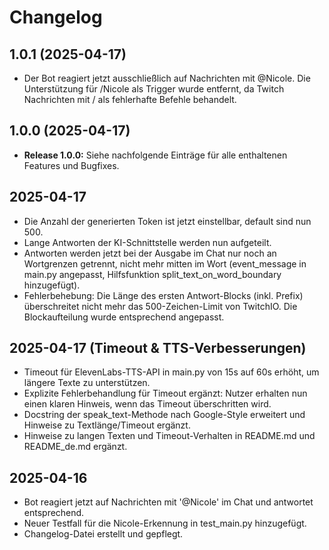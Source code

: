 # Changelog

## 1.0.1 (2025-04-17)
- Der Bot reagiert jetzt ausschließlich auf Nachrichten mit @Nicole. Die Unterstützung für /Nicole als Trigger wurde entfernt, da Twitch Nachrichten mit / als fehlerhafte Befehle behandelt.

## 1.0.0 (2025-04-17)
- **Release 1.0.0:** Siehe nachfolgende Einträge für alle enthaltenen Features und Bugfixes.

## 2025-04-17
- Die Anzahl der generierten Token ist jetzt einstellbar, default sind nun 500.
- Lange Antworten der KI-Schnittstelle werden nun aufgeteilt.
- Antworten werden jetzt bei der Ausgabe im Chat nur noch an Wortgrenzen getrennt, nicht mehr mitten im Wort (event_message in main.py angepasst, Hilfsfunktion split_text_on_word_boundary hinzugefügt).
- Fehlerbehebung: Die Länge des ersten Antwort-Blocks (inkl. Prefix) überschreitet nicht mehr das 500-Zeichen-Limit von TwitchIO. Die Blockaufteilung wurde entsprechend angepasst.

## 2025-04-17 (Timeout & TTS-Verbesserungen)
- Timeout für ElevenLabs-TTS-API in main.py von 15s auf 60s erhöht, um längere Texte zu unterstützen.
- Explizite Fehlerbehandlung für Timeout ergänzt: Nutzer erhalten nun einen klaren Hinweis, wenn das Timeout überschritten wird.
- Docstring der speak_text-Methode nach Google-Style erweitert und Hinweise zu Textlänge/Timeout ergänzt.
- Hinweise zu langen Texten und Timeout-Verhalten in README.md und README_de.md ergänzt.

## 2025-04-16
- Bot reagiert jetzt auf Nachrichten mit '@Nicole' im Chat und antwortet entsprechend.
- Neuer Testfall für die Nicole-Erkennung in test_main.py hinzugefügt.
- Changelog-Datei erstellt und gepflegt.
